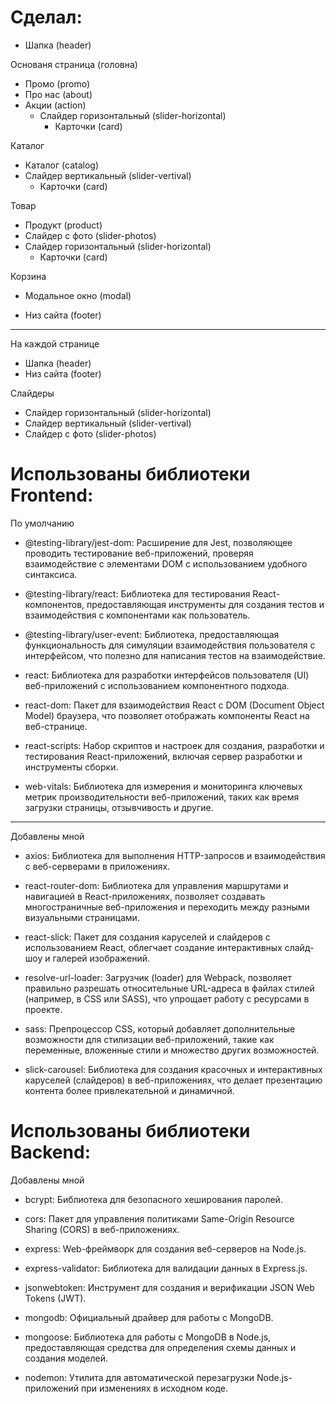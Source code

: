 # Сделал:
- Шапка (header)
 
Основаня страница (головна)
- Промо (promo)
- Про нас (about)
- Акции (action) 
  - Слайдер горизонтальный (slider-horizontal)
    - Карточки (card)

Каталог
- Каталог (catalog)
- Слайдер вертикальный (slider-vertival)
  - Карточки (card)

Товар
- Продукт (product)
- Слайдер с фото (slider-photos)
- Слайдер горизонтальный (slider-horizontal)
   - Карточки (card)

Корзина
- Модальное окно (modal)

- Низ сайта (footer)


----------------------------------------------
На каждой странице
- Шапка (header)
- Низ сайта (footer)

Слайдеры
- Слайдер горизонтальный (slider-horizontal)
- Слайдер вертикальный (slider-vertival)
- Слайдер с фото (slider-photos)



# Использованы библиотеки Frontend:
По умолчанию
- @testing-library/jest-dom: Расширение для Jest, позволяющее проводить тестирование веб-приложений, проверяя взаимодействие с элементами DOM с использованием удобного синтаксиса.

- @testing-library/react: Библиотека для тестирования React-компонентов, предоставляющая инструменты для создания тестов и взаимодействия с компонентами как пользователь.

- @testing-library/user-event: Библиотека, предоставляющая функциональность для симуляции взаимодействия пользователя с интерфейсом, что полезно для написания тестов на взаимодействие.
  
- react: Библиотека для разработки интерфейсов пользователя (UI) веб-приложений с использованием компонентного подхода.

- react-dom: Пакет для взаимодействия React с DOM (Document Object Model) браузера, что позволяет отображать компоненты React на веб-странице.

- react-scripts: Набор скриптов и настроек для создания, разработки и тестирования React-приложений, включая сервер разработки и инструменты сборки.

- web-vitals: Библиотека для измерения и мониторинга ключевых метрик производительности веб-приложений, таких как время загрузки страницы, отзывчивость и другие.

----------------------------------------------
Добавлены мной
- axios: Библиотека для выполнения HTTP-запросов и взаимодействия с веб-серверами в приложениях.

- react-router-dom: Библиотека для управления маршрутами и навигацией в React-приложениях, позволяет создавать многостраничные веб-приложения и переходить между разными визуальными страницами.

- react-slick: Пакет для создания каруселей и слайдеров с использованием React, облегчает создание интерактивных слайд-шоу и галерей изображений.

- resolve-url-loader: Загрузчик (loader) для Webpack, позволяет правильно разрешать относительные URL-адреса в файлах стилей (например, в CSS или SASS), что упрощает работу с ресурсами в проекте.

- sass: Препроцессор CSS, который добавляет дополнительные возможности для стилизации веб-приложений, такие как переменные, вложенные стили и множество других возможностей.

- slick-carousel: Библиотека для создания красочных и интерактивных каруселей (слайдеров) в веб-приложениях, что делает презентацию контента более привлекательной и динамичной.



# Использованы библиотеки Backend:
Добавлены мной
- bcrypt: Библиотека для безопасного хеширования паролей.

- cors: Пакет для управления политиками Same-Origin Resource Sharing (CORS) в веб-приложениях.

- express: Web-фреймворк для создания веб-серверов на Node.js.

- express-validator: Библиотека для валидации данных в Express.js.

- jsonwebtoken: Инструмент для создания и верификации JSON Web Tokens (JWT).

- mongodb: Официальный драйвер для работы с MongoDB.

- mongoose: Библиотека для работы с MongoDB в Node.js, предоставляющая средства для определения схемы данных и создания моделей.

- nodemon: Утилита для автоматической перезагрузки Node.js-приложений при изменениях в исходном коде.